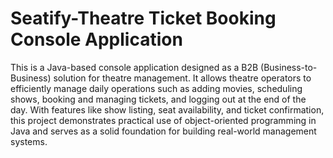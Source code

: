 # Seatify-Theatre Ticket Booking Console Application
This is a Java-based console application designed as a B2B (Business-to-Business) solution for theatre management. It allows theatre operators to efficiently manage daily operations such as adding movies, scheduling shows, booking and managing tickets, and logging out at the end of the day. With features like show listing, seat availability, and ticket confirmation, this project demonstrates practical use of object-oriented programming in Java and serves as a solid foundation for building real-world management systems.
